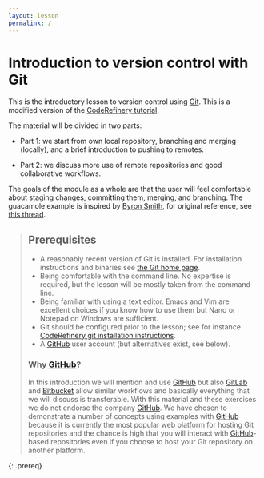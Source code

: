 ```yaml
---
layout: lesson
permalink: /
---
```


# Introduction to version control with Git

This is the introductory lesson to version control using
[Git](https://git-scm.com/).
This is a modified version of the [CodeRefinery tutorial](https://coderefinery.github.io/git-intro/).


The material will be divided in two parts:

* Part 1: we start from own local repository, branching and
merging (locally), and a brief introduction to pushing to remotes.  

* Part 2: we discuss more use of remote repositories and 
good collaborative workflows.

The goals of the module as a whole are that the user will feel comfortable
about staging changes, committing them, merging, and branching. The guacamole
example is inspired by [Byron Smith](http://blog.byronjsmith.com),
for original reference, see [this
thread](https://carpentries.topicbox.com/groups/discuss/Tfe5ac909d5fb476b).



> ## Prerequisites
>
> - A reasonably recent version of Git is installed. For installation
>   instructions and binaries see [the Git home page](https://git-scm.com/).
> - Being comfortable with the command line. No expertise is required, but the
>   lesson will be mostly taken from the command line.
> - Being familiar with using a text editor. Emacs
>   and Vim are excellent choices if you know how to use them but Nano or Notepad
>   on Windows are sufficient.
> - Git should be configured prior to the lesson; see for instance
>   [CodeRefinery git installation instructions](https://coderefinery.github.io/installation/git/).
> - A [GitHub](https://github.com) user account (but alternatives exist, see below).
>
>
> ### Why [GitHub](https://github.com)? 
>
> In this introduction we will mention and use [GitHub](https://github.com) but also
> [GitLab](https://gitlab.com) and [Bitbucket](https://bitbucket.org) allow
> similar workflows and basically everything that we will discuss is transferable. With
> this material and these exercises we do not endorse the company
> [GitHub](https://github.com). We have chosen to demonstrate a number of
> concepts using examples with [GitHub](https://github.com) because it is
> currently the most popular web platform for hosting Git repositories and the chance is high
> that you will interact with [GitHub](https://github.com)-based repositories even if you
> choose to host your Git repository on another platform.
>
{: .prereq}

